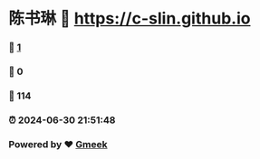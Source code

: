 # 陈书琳 :link: https://c-slin.github.io 
### :page_facing_up: [1](https://c-slin.github.io/tag.html) 
### :speech_balloon: 0 
### :hibiscus: 114 
### :alarm_clock: 2024-06-30 21:51:48 
### Powered by :heart: [Gmeek](https://github.com/Meekdai/Gmeek)
